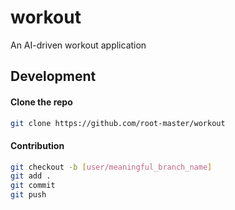 # workout
An AI-driven workout application 

## Development
#### Clone the repo
```bash
git clone https://github.com/root-master/workout
```
#### Contribution
```bash
git checkout -b [user/meaningful_branch_name]
git add .
git commit
git push 
```
